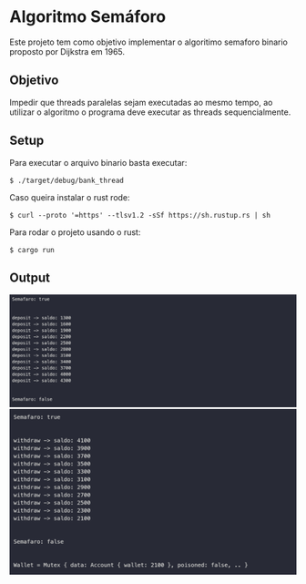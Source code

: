 # Algoritmo Semáforo

Este projeto tem como objetivo implementar o algoritimo semaforo binario proposto por Dijkstra em 1965.

## Objetivo

Impedir que threads paralelas sejam executadas ao mesmo tempo, ao utilizar o algoritmo o programa deve executar as threads sequencialmente.

## Setup

Para executar o arquivo binario basta executar:

```shell
$ ./target/debug/bank_thread
```

Caso queira instalar o rust rode: 
```shell
$ curl --proto '=https' --tlsv1.2 -sSf https://sh.rustup.rs | sh
```

Para rodar o projeto usando o rust:

```
$ cargo run
```

## Output

<img src="./public/thread_1.png"/>
<img src="./public/thread_2.png"/>
